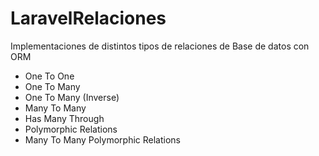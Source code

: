 # LaravelRelaciones
Implementaciones de distintos tipos de relaciones de Base de datos con ORM

<ul>
  <li>One To One</li>
  <li>One To Many</li>
  <li>One To Many (Inverse)</li>
  <li>Many To Many</li>
  <li>Has Many Through</li>
  <li>Polymorphic Relations</li>
  <li>Many To Many Polymorphic Relations</li>
</ul>

